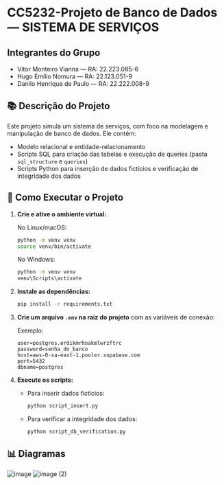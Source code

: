 # CC5232-Projeto de Banco de Dados — SISTEMA DE SERVIÇOS

## Integrantes do Grupo

- Vitor Monteiro Vianna — RA: 22.223.085-6
- Hugo Emílio Nomura — RA: 22.123.051-9
- Danilo Henrique de Paulo — RA: 22.222.008-9

## 📚 Descrição do Projeto

Este projeto simula um sistema de serviços, com foco na modelagem e manipulação de banco de dados. Ele contém:

- Modelo relacional e entidade-relacionamento
- Scripts SQL para criação das tabelas e execução de queries (pasta `sql_structure` e `queries`)
- Scripts Python para inserção de dados fictícios e verificação de integridade dos dados

## 🚀 Como Executar o Projeto

1. **Crie e ative o ambiente virtual:**

   No Linux/macOS:
   ```bash
   python -m venv venv
   source venv/bin/activate
   ```

   No Windows:
   ```bash
   python -m venv venv
   venv\Scripts\activate
   ```

2. **Instale as dependências:**

   ```bash
   pip install -r requirements.txt
   ```

3. **Crie um arquivo `.env` na raiz do projeto** com as variáveis de conexão:

   Exemplo:
   ```
   user=postgres.erdikmrhnakmlwrzftrc
   password=senha_do_banco
   host=aws-0-sa-east-1.pooler.supabase.com
   port=5432
   dbname=postgres
   ```

4. **Execute os scripts:**

   - Para inserir dados fictícios:

     ```bash
     python script_insert.py
     ```

   - Para verificar a integridade dos dados:

     ```bash
     python script_db_verification.py
     ```

## 📊 Diagramas

![image](https://github.com/user-attachments/assets/188f34d9-15c8-447b-9999-c590708cbc38)
![image (2)](https://github.com/user-attachments/assets/4af86bc6-ab7c-48fe-8d37-3f9302710f01)
